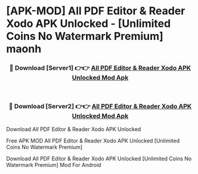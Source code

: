 # [APK-MOD] All PDF Editor & Reader Xodo APK Unlocked - [Unlimited Coins No Watermark Premium] maonh



<div align="center">
<h3>🔴 Download [Server1] 👉👉 <a href="https://momento.my/?title=All_PDF_Editor_&_Reader_Xodo_APK_Unlocked">All PDF Editor & Reader Xodo APK Unlocked Mod Apk</a></h3><br>

<h3>🔴 Download [Server2] 👉👉 <a href="https://momento.my/?title=All_PDF_Editor_&_Reader_Xodo_APK_Unlocked">All PDF Editor & Reader Xodo APK Unlocked Mod Apk</a></h3>
</div>



Download All PDF Editor & Reader Xodo APK Unlocked 

Free APK MOD All PDF Editor & Reader Xodo APK Unlocked [Unlimited Coins No Watermark Premium]

Download All PDF Editor & Reader Xodo APK Unlocked [Unlimited Coins No Watermark Premium] Mod For Android

